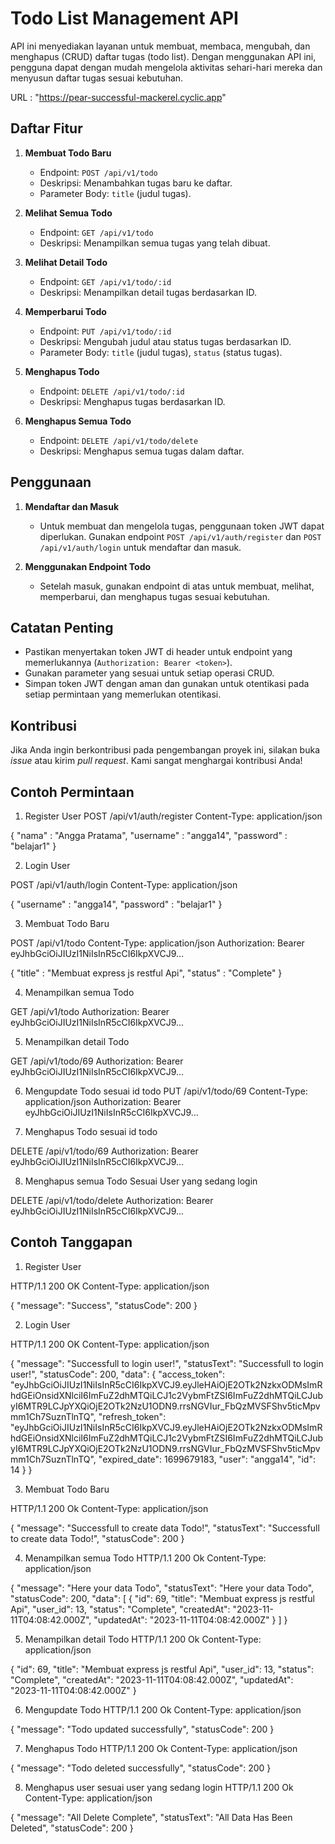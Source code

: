 # Todo List Management API

API ini menyediakan layanan untuk membuat, membaca, mengubah, dan menghapus (CRUD) daftar tugas (todo list). Dengan menggunakan API ini, pengguna dapat dengan mudah mengelola aktivitas sehari-hari mereka dan menyusun daftar tugas sesuai kebutuhan.

URL : "https://pear-successful-mackerel.cyclic.app"

## Daftar Fitur

1. **Membuat Todo Baru**
   - Endpoint: `POST /api/v1/todo`
   - Deskripsi: Menambahkan tugas baru ke daftar.
   - Parameter Body: `title` (judul tugas).

2. **Melihat Semua Todo**
   - Endpoint: `GET /api/v1/todo`
   - Deskripsi: Menampilkan semua tugas yang telah dibuat.

3. **Melihat Detail Todo**
   - Endpoint: `GET /api/v1/todo/:id`
   - Deskripsi: Menampilkan detail tugas berdasarkan ID.

4. **Memperbarui Todo**
   - Endpoint: `PUT /api/v1/todo/:id`
   - Deskripsi: Mengubah judul atau status tugas berdasarkan ID.
   - Parameter Body: `title` (judul tugas), `status` (status tugas).

5. **Menghapus Todo**
   - Endpoint: `DELETE /api/v1/todo/:id`
   - Deskripsi: Menghapus tugas berdasarkan ID.

6. **Menghapus Semua Todo**
   - Endpoint: `DELETE /api/v1/todo/delete`
   - Deskripsi: Menghapus semua tugas dalam daftar.

## Penggunaan

1. **Mendaftar dan Masuk**
   - Untuk membuat dan mengelola tugas, penggunaan token JWT dapat diperlukan. Gunakan endpoint `POST /api/v1/auth/register` dan `POST /api/v1/auth/login` untuk mendaftar dan masuk.

2. **Menggunakan Endpoint Todo**
   - Setelah masuk, gunakan endpoint di atas untuk membuat, melihat, memperbarui, dan menghapus tugas sesuai kebutuhan.

## Catatan Penting

- Pastikan menyertakan token JWT di header untuk endpoint yang memerlukannya (`Authorization: Bearer <token>`).
- Gunakan parameter yang sesuai untuk setiap operasi CRUD.
- Simpan token JWT dengan aman dan gunakan untuk otentikasi pada setiap permintaan yang memerlukan otentikasi.

## Kontribusi

Jika Anda ingin berkontribusi pada pengembangan proyek ini, silakan buka _issue_ atau kirim _pull request_. Kami sangat menghargai kontribusi Anda!

## Contoh Permintaan
1. Register User
POST /api/v1/auth/register
Content-Type: application/json

{
  "nama" : "Angga Pratama",
  "username" : "angga14",
  "password" : "belajar1"
}

2. Login User

POST /api/v1/auth/login
Content-Type: application/json

{
  "username" : "angga14",
  "password" : "belajar1"
}

3. Membuat Todo Baru

POST /api/v1/todo
Content-Type: application/json
Authorization: Bearer eyJhbGciOiJIUzI1NiIsInR5cCI6IkpXVCJ9...

{
  "title" : "Membuat express js restful Api",
  "status" : "Complete"
}

4. Menampilkan semua Todo

GET /api/v1/todo
Authorization: Bearer eyJhbGciOiJIUzI1NiIsInR5cCI6IkpXVCJ9...

5. Menampilkan detail Todo

GET /api/v1/todo/69
Authorization: Bearer eyJhbGciOiJIUzI1NiIsInR5cCI6IkpXVCJ9...

6. Mengupdate Todo sesuai id todo
PUT /api/v1/todo/69
Content-Type: application/json
Authorization: Bearer eyJhbGciOiJIUzI1NiIsInR5cCI6IkpXVCJ9...

7. Menghapus Todo sesuai id todo

DELETE /api/v1/todo/69
Authorization: Bearer eyJhbGciOiJIUzI1NiIsInR5cCI6IkpXVCJ9...

8. Menghapus semua Todo Sesuai User yang sedang login

DELETE /api/v1/todo/delete
Authorization: Bearer eyJhbGciOiJIUzI1NiIsInR5cCI6IkpXVCJ9...



## Contoh Tanggapan

1. Register User

HTTP/1.1 200 OK
Content-Type: application/json

{
  "message": "Success",
  "statusCode": 200
}

2. Login User

HTTP/1.1 200 OK
Content-Type: application/json

{
  "message": "Successfull to login user!",
  "statusText": "Successfull to login user!",
  "statusCode": 200,
  "data": {
    "access_token": "eyJhbGciOiJIUzI1NiIsInR5cCI6IkpXVCJ9.eyJleHAiOjE2OTk2NzkxODMsImRhdGEiOnsidXNlciI6ImFuZ2dhMTQiLCJ1c2VybmFtZSI6ImFuZ2dhMTQiLCJubyI6MTR9LCJpYXQiOjE2OTk2NzU1ODN9.rrsNGVIur_FbQzMVSFShv5ticMpvmm1Ch7SuznTlnTQ",
    "refresh_token": "eyJhbGciOiJIUzI1NiIsInR5cCI6IkpXVCJ9.eyJleHAiOjE2OTk2NzkxODMsImRhdGEiOnsidXNlciI6ImFuZ2dhMTQiLCJ1c2VybmFtZSI6ImFuZ2dhMTQiLCJubyI6MTR9LCJpYXQiOjE2OTk2NzU1ODN9.rrsNGVIur_FbQzMVSFShv5ticMpvmm1Ch7SuznTlnTQ",
    "expired_date": 1699679183,
    "user": "angga14",
    "id": 14
  }
}

3. Membuat Todo Baru

HTTP/1.1 200 Ok
Content-Type: application/json

{
  "message": "Successfull to create data Todo!",
  "statusText": "Successfull to create data Todo!",
  "statusCode": 200
}

4. Menampilkan semua Todo
HTTP/1.1 200 Ok
Content-Type: application/json

{
  "message": "Here your data Todo",
  "statusText": "Here your data Todo",
  "statusCode": 200,
  "data": [
    {
      "id": 69,
      "title": "Membuat express js restful Api",
      "user_id": 13,
      "status": "Complete",
      "createdAt": "2023-11-11T04:08:42.000Z",
      "updatedAt": "2023-11-11T04:08:42.000Z"
    }
  ]
}

5. Menampilkan detail Todo
HTTP/1.1 200 Ok
Content-Type: application/json

{
  "id": 69,
  "title": "Membuat express js restful Api",
  "user_id": 13,
  "status": "Complete",
  "createdAt": "2023-11-11T04:08:42.000Z",
  "updatedAt": "2023-11-11T04:08:42.000Z"
}

6. Mengupdate Todo
HTTP/1.1 200 Ok
Content-Type: application/json

{
  "message": "Todo updated successfully",
  "statusCode": 200
}

7. Menghapus Todo
HTTP/1.1 200 Ok
Content-Type: application/json

{
  "message": "Todo deleted successfully",
  "statusCode": 200
}

8. Menghapus user sesuai user yang sedang login
HTTP/1.1 200 Ok
Content-Type: application/json

{
  "message": "All Delete Complete",
  "statusText": "All Data Has Been Deleted",
  "statusCode": 200
}

